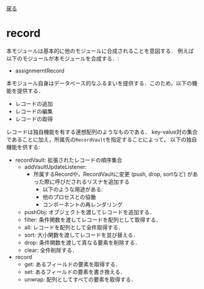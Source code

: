 [戻る](../README.md)

# record

本モジュールは基本的に他のモジュールに合成されることを意図する．
例えば以下のモジュールが本モジュールを合成する．:

- assignmerntRecord

本モジュール自身はデータベース的なふるまいを提供する．このため，以下の機能を提供する．

- レコードの追加
- レコードの編集
- レコードの取得

レコードは独自機能を有する連想配列のようなものである．
key-value対の集合であることに加え，所属先の`RecordVault`を指定することによって，
以下の独自機能を供する:  

- recordVault: 拡張されたレコードの順序集合
  - addVaultUpdateListener:
    - 所属するRecordや，RecordVaultに変更 (push, drop, sortなど) があった際に呼びだされるリスナを追加する
      - 以下のような用途がある:
      - 他のプロセスとの協働
      - コンポーネントの再レンダリング
  - pushObj: オブジェクトを渡してレコードを追加する．
  - filter: 条件関数を渡してレコードを配列として取得する．
  - all: レコードを配列として全件取得する．
  - sort: 大小関数を渡してレコードを並び替える．
  - drop: 条件関数を渡して真なる要素を削除する．
  - clear: 全件削除する．
- record
  - get: あるフィールドの要素を取得する．
  - set: あるフィールドの要素を書き換える．
  - unwrap: 配列としてすべての要素を取得する．
